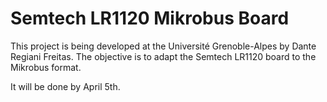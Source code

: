 # Semtech LR1120 Mikrobus Board

This project is being developed at the Université Grenoble-Alpes by Dante Regiani Freitas. The objective is to adapt the Semtech LR1120 board to the Mikrobus format. 

It will be done by April 5th.


